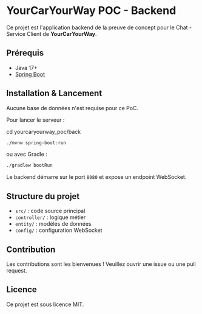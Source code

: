 # YourCarYourWay POC - Backend

Ce projet est l'application backend de la preuve de concept pour le Chat - Service Client de **YourCarYourWay**.

## Prérequis

- Java 17+
- [Spring Boot](https://spring.io/projects/spring-boot)

## Installation & Lancement

Aucune base de données n'est requise pour ce PoC.

Pour lancer le serveur :

cd yourcaryourway_poc/back

```bash
./mvnw spring-boot:run
```
ou avec Gradle :
```bash
./gradlew bootRun
```

Le backend démarre sur le port `8080` et expose un endpoint WebSocket.

## Structure du projet

- `src/` : code source principal
- `controller/` : logique métier
- `entity/` : modèles de données
- `config/` : configuration WebSocket

## Contribution

Les contributions sont les bienvenues ! Veuillez ouvrir une issue ou une pull request.

## Licence

Ce projet est sous licence MIT.
